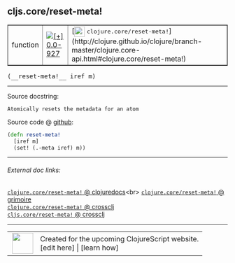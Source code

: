 ## cljs.core/reset-meta!



 <table border="1">
<tr>
<td>function</td>
<td><a href="https://github.com/cljsinfo/cljs-api-docs/tree/0.0-927"><img valign="middle" alt="[+] 0.0-927" title="Added in 0.0-927" src="https://img.shields.io/badge/+-0.0--927-lightgrey.svg"></a> </td>
<td>
[<img height="24px" valign="middle" src="http://i.imgur.com/1GjPKvB.png"> <samp>clojure.core/reset-meta!</samp>](http://clojure.github.io/clojure/branch-master/clojure.core-api.html#clojure.core/reset-meta!)
</td>
</tr>
</table>


 <samp>
(__reset-meta!__ iref m)<br>
</samp>

---





Source docstring:

```
Atomically resets the metadata for an atom
```


Source code @ [github](https://github.com/clojure/clojurescript/blob/r1895/src/cljs/cljs/core.cljs#L6956-L6959):

```clj
(defn reset-meta!
  [iref m]
  (set! (.-meta iref) m))
```

<!--
Repo - tag - source tree - lines:

 <pre>
clojurescript @ r1895
└── src
    └── cljs
        └── cljs
            └── <ins>[core.cljs:6956-6959](https://github.com/clojure/clojurescript/blob/r1895/src/cljs/cljs/core.cljs#L6956-L6959)</ins>
</pre>

-->

---



###### External doc links:

[`clojure.core/reset-meta!` @ clojuredocs](http://clojuredocs.org/clojure.core/reset-meta!)<br>
[`clojure.core/reset-meta!` @ grimoire](http://conj.io/store/v1/org.clojure/clojure/1.7.0-beta3/clj/clojure.core/reset-meta%21/)<br>
[`clojure.core/reset-meta!` @ crossclj](http://crossclj.info/fun/clojure.core/reset-meta%21.html)<br>
[`cljs.core/reset-meta!` @ crossclj](http://crossclj.info/fun/cljs.core.cljs/reset-meta%21.html)<br>

---

 <table>
<tr><td>
<img valign="middle" align="right" width="48px" src="http://i.imgur.com/Hi20huC.png">
</td><td>
Created for the upcoming ClojureScript website.<br>
[edit here] | [learn how]
</td></tr></table>

[edit here]:https://github.com/cljsinfo/cljs-api-docs/blob/master/cljsdoc/cljs.core/reset-metaBANG.cljsdoc
[learn how]:https://github.com/cljsinfo/cljs-api-docs/wiki/cljsdoc-files

<!--

This information was too distracting to show to readers, but I'll leave it
commented here since it is helpful to:

- pretty-print the data used to generate this document
- and show how to retrieve that data



The API data for this symbol:

```clj
{:ns "cljs.core",
 :name "reset-meta!",
 :signature ["[iref m]"],
 :history [["+" "0.0-927"]],
 :type "function",
 :full-name-encode "cljs.core/reset-metaBANG",
 :source {:code "(defn reset-meta!\n  [iref m]\n  (set! (.-meta iref) m))",
          :title "Source code",
          :repo "clojurescript",
          :tag "r1895",
          :filename "src/cljs/cljs/core.cljs",
          :lines [6956 6959]},
 :full-name "cljs.core/reset-meta!",
 :clj-symbol "clojure.core/reset-meta!",
 :docstring "Atomically resets the metadata for an atom"}

```

Retrieve the API data for this symbol:

```clj
;; from Clojure REPL
(require '[clojure.edn :as edn])
(-> (slurp "https://raw.githubusercontent.com/cljsinfo/cljs-api-docs/catalog/cljs-api.edn")
    (edn/read-string)
    (get-in [:symbols "cljs.core/reset-meta!"]))
```

-->
